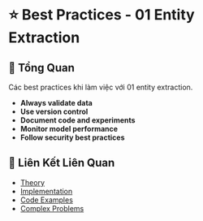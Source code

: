 # ⭐ Best Practices - 01 Entity Extraction

## 🎯 Tổng Quan

Các best practices khi làm việc với 01 entity extraction.

- **Always validate data**
- **Use version control**
- **Document code and experiments**
- **Monitor model performance**
- **Follow security best practices**

## 🔗 Liên Kết Liên Quan

- [Theory](./THEORY_01_entity_extraction.md)
- [Implementation](./IMPLEMENTATION_01_entity_extraction.md)
- [Code Examples](./CODE_EXAMPLES_01_entity_extraction.md)
- [Complex Problems](./COMPLEX_PROBLEMS.md)
